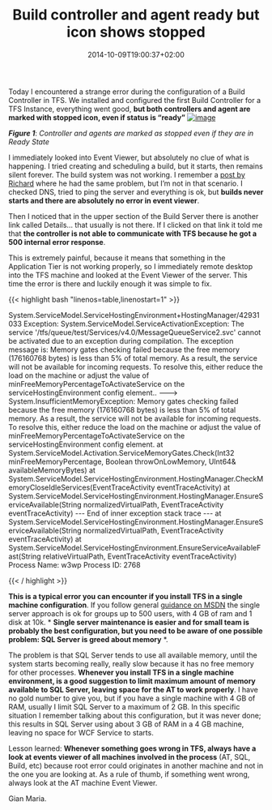 ﻿---
title: "Build controller and agent ready but icon shows stopped"
description: ""
date: 2014-10-09T19:00:37+02:00
draft: false
tags: [Tfs]
categories: [Tfs]
---
Today I encountered a strange error during the configuration of a Build Controller in TFS. We installed and configured the first Build Controller for a TFS Instance, everything went good,  **but both controllers and agent are marked with stopped icon, even if status is “ready”** [![image](https://www.codewrecks.com/blog/wp-content/uploads/2014/10/image_thumb3.png "image")](https://www.codewrecks.com/blog/wp-content/uploads/2014/10/image3.png)

 ***Figure 1***: *Controller and agents are marked as stopped even if they are in Ready State*

I immediately looked into Event Viewer, but absolutely no clue of what is happening. I tried creating and scheduling a build, but it starts, then remains silent forever. The build system was not working. I remember a [post by Richard](http://blogs.blackmarble.co.uk/blogs/rfennell/post/2011/09/17/what-to-do-when-your-tfs-build-agent-says-it-is-ready-but-the-icon-says-it-is-not.aspx) where he had the same problem, but I’m not in that scenario. I checked DNS, tried to ping the server and everything is ok, but **builds never starts and there are absolutely no error in event viewer**.

Then I noticed that in the upper section of the Build Server there is another link called Details… that usually is not there. If I clicked on that link it told me that  **the controller is not able to communicate with TFS because he got a 500 internal error response**.

This is extremely painful, because it means that something in the Application Tier is not working properly, so I immediately remote desktop into the TFS machine and looked at the Event Viewer of the server. This time the error is there and luckily enough it was simple to fix.

{{< highlight bash "linenos=table,linenostart=1" >}}


System.ServiceModel.ServiceHostingEnvironment+HostingManager/42931033
 Exception: System.ServiceModel.ServiceActivationException: The service '/tfs/queue/test/Services/v4.0/MessageQueueService2.svc' cannot be activated due to an exception during compilation.  The exception message is: Memory gates checking failed because the free memory (176160768 bytes) is less than 5% of total memory.  As a result, the service will not be available for incoming requests.  To resolve this, either reduce the load on the machine or adjust the value of minFreeMemoryPercentageToActivateService on the serviceHostingEnvironment config element.. ---&gt; System.InsufficientMemoryException: Memory gates checking failed because the free memory (176160768 bytes) is less than 5% of total memory.  As a result, the service will not be available for incoming requests.  To resolve this, either reduce the load on the machine or adjust the value of minFreeMemoryPercentageToActivateService on the serviceHostingEnvironment config element.
   at System.ServiceModel.Activation.ServiceMemoryGates.Check(Int32 minFreeMemoryPercentage, Boolean throwOnLowMemory, UInt64&amp; availableMemoryBytes)
   at System.ServiceModel.ServiceHostingEnvironment.HostingManager.CheckMemoryCloseIdleServices(EventTraceActivity eventTraceActivity)
   at System.ServiceModel.ServiceHostingEnvironment.HostingManager.EnsureServiceAvailable(String normalizedVirtualPath, EventTraceActivity eventTraceActivity)
   --- End of inner exception stack trace ---
   at System.ServiceModel.ServiceHostingEnvironment.HostingManager.EnsureServiceAvailable(String normalizedVirtualPath, EventTraceActivity eventTraceActivity)
   at System.ServiceModel.ServiceHostingEnvironment.EnsureServiceAvailableFast(String relativeVirtualPath, EventTraceActivity eventTraceActivity)
 Process Name: w3wp
 Process ID: 2768

{{< / highlight >}}

 **This is a typical error you can encounter if you install TFS in a single machine configuration**. If you follow general [guidance on MSDN](http://msdn.microsoft.com/en-us/library/dd578592.aspx) the single server approach is ok for groups up to 500 users, with 4 GB of ram and 1 disk at 10k. * **Single server maintenance is easier and for small team is probably the best configuration, but you need to be aware of one possible problem: SQL Server is greed about memory** *.

The problem is that SQL Server tends to use all available memory, until the system starts becoming really, really slow because it has no free memory for other processes.  **Whenever you install TFS in a single machine environment, is a good suggestion to limit maximum amount of memory available to SQL Server, leaving space for the AT to work properly**. I have no gold number to give you, but if you have a single machine with 4 GB of RAM, usually I limit SQL Server to a maximum of 2 GB. In this specific situation I remember talking about this configuration, but it was never done; this results in SQL Server using about 3 GB of RAM in a 4 GB machine, leaving no space for WCF Service to starts.

Lesson learned:  **Whenever something goes wrong in TFS, always have a look at events viewer of all machines involved in the process** (AT, SQL, Build, etc) because root error could originates in another machine and not in the one you are looking at. As a rule of thumb, if something went wrong, always look at the AT machine Event Viewer.

Gian Maria.
